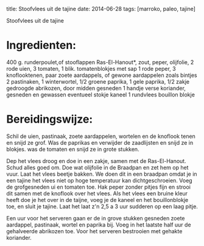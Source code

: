 title: Stoofvlees uit de tajine
date: 2014-06-28
tags: [marroko, paleo, tajine]

Stoofvlees uit de tajine

Ingredienten:
=============
400 g. runderpoulet,of stooflappen 
Ras-El-Hanout*, 
zout, peper, 
olijfolie, 
2 rode uien, 
3 tomaten, 
1 blik. tomatenblokjes met sap 
1 rode peper, 
3 knoflooktenen, 
paar zoete aardappels, of gewone aardappelen zoals bintjes 
2 pastinaken, 
1 winterwortel, 
1/2 groene paprika, 
1 gele paprika, 
1/2 zakje gedroogde abrikozen, door midden gesneden 
1 handje verse koriander, gesneden en gewassen
eventueel stokje kaneel
1 rundvlees bouillon blokje

Bereidingswijze:
================
Schil de uien, pastinaak, zoete aardappelen, wortelen en de knoflook tenen en snijd ze grof. Was de paprikas 
en verwijder de zaadlijsten en snijd ze in blokjes. was de tomaten en snijd ze in grote stukken.

Dep het vlees droog en doe in een zakje, samen met de Ras-El-Hanout. Schud alles goed om. 
Doe wat olijfolie in de Braadpan en zet hem op het vuur. Laat het vlees beetje bakken. 
We doen dit in een braadpan omdat je in een tajine het vlees niet op hoge temperatuur kan dichtgeschroeien. 
Voeg de grofgesneden ui en tomaten toe. Hak peper zonder pitjes fijn en strooi dit samen met de knoflook over 
het vlees. Als het vlees een bruine kleur heeft doe je het over in de taijne, voeg je de kaneel en het bouillonblokje 
toe, en sluit je tajine. Laat het laat z'n 2,5 a 3 uur sudderen op een laag pitje. 

Een uur voor het serveren gaan er de in grove stukken gesneden zoete aardappel, pastinaak, wortel en paprika bij. 
Voeg in het laatste half uur de gehalveerde abrikozen toe. Voor het serveren bestrooien met gehakte koriander.
